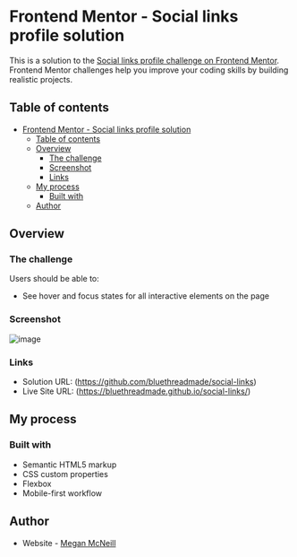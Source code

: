 # Frontend Mentor - Social links profile solution

This is a solution to the [Social links profile challenge on Frontend Mentor](https://www.frontendmentor.io/challenges/social-links-profile-UG32l9m6dQ). Frontend Mentor challenges help you improve your coding skills by building realistic projects. 

## Table of contents

- [Frontend Mentor - Social links profile solution](#frontend-mentor---social-links-profile-solution)
  - [Table of contents](#table-of-contents)
  - [Overview](#overview)
    - [The challenge](#the-challenge)
    - [Screenshot](#screenshot)
    - [Links](#links)
  - [My process](#my-process)
    - [Built with](#built-with)
  - [Author](#author)

## Overview

### The challenge

Users should be able to:

- See hover and focus states for all interactive elements on the page

### Screenshot
![image](https://github.com/user-attachments/assets/75b910ef-695c-45af-ad14-5138b493da8b)

### Links

- Solution URL: (https://github.com/bluethreadmade/social-links)
- Live Site URL: (https://bluethreadmade.github.io/social-links/)

## My process

### Built with

- Semantic HTML5 markup
- CSS custom properties
- Flexbox
- Mobile-first workflow

## Author

- Website - [Megan McNeill](https://meganmcneill.dev)
